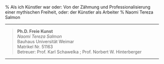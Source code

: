 % Als ich Künstler war oder: 
  Von der Zähmung und Professionalisierung einer mythischen Freiheit, 
  oder: der Künstler als Arbeiter
% Naomi Tereza Salmon

---

> **Ph.D. Freie Kunst**  
> *Naomi Tereza Salmon*  
> Bauhaus Universität Weimar  
> Matrikel Nr. 51163  
> Betreuer: Prof. Karl Schawelka ; Prof. Norbert W. Hinterberger  

---
